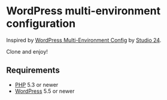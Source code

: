 # WordPress multi-environment configuration

Inspired by [WordPress Multi-Environment Config](https://github.com/studio24/wordpress-multi-env-config) by [Studio 24](https://github.com/studio24).

Clone and enjoy!

## Requirements

* [PHP](https://www.php.net/) 5.3 or newer
* [WordPress](https://wordpress.org/) 5.5 or newer